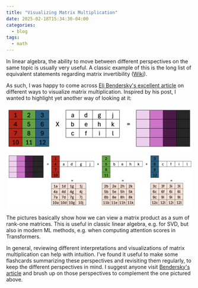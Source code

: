 ```yaml
---
title: "Visualizing Matrix Multiplication"
date: 2025-02-18T15:34:30-04:00
categories:
  - blog
tags:
  - math
---
```

In linear algebra, the ability to move between different perspectives on the same topic is usually very useful. A classic example of this is the long list of equivalent statements regarding matrix invertibility ([Wiki](https://en.wikipedia.org/wiki/Invertible_matrix)).

As such, I was happy to come across [Eli Bendersky's excellent article](https://eli.thegreenplace.net/2015/visualizing-matrix-multiplication-as-a-linear-combination/) on different ways to visualize matrix multiplication. Inspired by his post, I wanted to highlight yet another way of looking at it:

![Matrix Multiplication - Perspective 1](/assets/images/matmul1.png)
![Matrix Multiplication - Perspective 2](/assets/images/matmul2.png)

The pictures basically show how we can view a matrix product as a sum of rank-one matrices. This is useful in classic linear algebra, e.g. for SVD, but also in modern ML methods, e.g. when computing attention scores in Transformers. 

In general, reviewing different interpretations and visualizations of matrix multiplication can help with intuition. I’ve found it useful to make some flashcards summarizing these perspectives and revisiting them regularly, to keep the different perspectives in mind. I suggest anyone visit [Bendersky's article](https://eli.thegreenplace.net/2015/visualizing-matrix-multiplication-as-a-linear-combination/) and brush up on those perspectives to complement the one pictured above.


